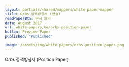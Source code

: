 ```yaml
---
layout: partials/shared/mappers/white-paper-mapper
title: Orbs 정책방침서 (한글)
readPaperBtn: 문서 읽기
date: August 2017
url: white-papers/ko/orbs-position-paper
button: Preview Paper
published: "Published"

image: /assets/img/white-papers/orbs-position-paper.png
---
```


Orbs 정책방침서 (Position Paper)

